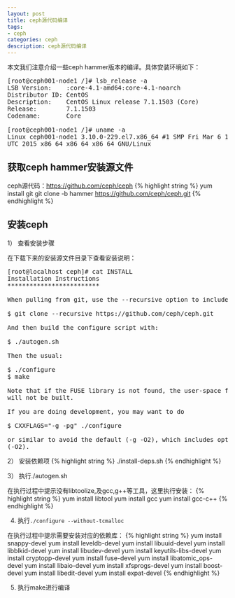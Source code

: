 ```yaml
---
layout: post
title: ceph源代码编译
tags:
- ceph
categories: ceph
description: ceph源代码编译
---
```


本文我们注意介绍一些ceph hammer版本的编译。具体安装环境如下：

<!-- more -->
<pre>
[root@ceph001-node1 /]# lsb_release -a
LSB Version:    :core-4.1-amd64:core-4.1-noarch
Distributor ID: CentOS
Description:    CentOS Linux release 7.1.1503 (Core) 
Release:        7.1.1503
Codename:       Core

[root@ceph001-node1 /]# uname -a
Linux ceph001-node1 3.10.0-229.el7.x86_64 #1 SMP Fri Mar 6 11:36:42 
UTC 2015 x86_64 x86_64 x86_64 GNU/Linux
</pre>





## 获取ceph hammer安装源文件
ceph源代码：https://github.com/ceph/ceph
{% highlight string %}
yum install git
git clone -b hammer https://github.com/ceph/ceph.git
{% endhighlight %}

## 安装ceph

1） 查看安装步骤

在下载下来的安装源文件目录下查看安装说明：
<pre>
[root@localhost ceph]# cat INSTALL 
Installation Instructions
*************************

When pulling from git, use the --recursive option to include sub-modules:

$ git clone --recursive https://github.com/ceph/ceph.git

And then build the configure script with:

$ ./autogen.sh

Then the usual:

$ ./configure
$ make

Note that if the FUSE library is not found, the user-space fuse client
will not be built.

If you are doing development, you may want to do

$ CXXFLAGS="-g -pg" ./configure

or similar to avoid the default (-g -O2), which includes optimizations
(-O2).
</pre>


2） 安装依赖项
{% highlight string %}
./install-deps.sh
{% endhighlight %}

3） 执行./autogen.sh

在执行过程中提示没有libtoolize,及gcc,g++等工具，这里执行安装：
{% highlight string %}
yum install libtool
yum install gcc
yum install gcc-c++
{% endhighlight %}

4) 执行```./configure --without-tcmalloc```

在执行过程中提示需要安装对应的依赖库：
{% highlight string %}
yum install snappy-devel
yum install leveldb-devel
yum install libuuid-devel
yum install libblkid-devel
yum install libudev-devel
yum install  keyutils-libs-devel
yum install cryptopp-devel
yum install fuse-devel
yum install libatomic_ops-devel
yum install libaio-devel
yum install xfsprogs-devel
yum install boost-devel
yum install libedit-devel
yum install expat-devel
{% endhighlight %}

5) 执行make进行编译




